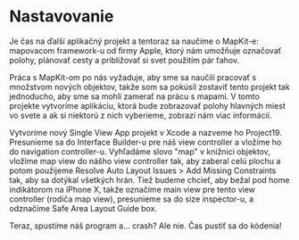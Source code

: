 # Nastavovanie

Je čas na ďalší aplikačný projekt a tentoraz sa naučíme o MapKit-e: mapovacom framework-u od firmy Apple, ktorý nám umožňuje označovať polohy, plánovať cesty a približovať si svet použitím pár ťahov.

Práca s MapKit-om po nás vyžaduje, aby sme sa naučili pracovať s množstvom nových objektov, takže som sa pokúsil zostaviť tento projekt tak jednoducho, aby sme sa mohli zamerať na prácu s mapami. V tomto projekte vytvoríme aplikáciu, ktorá bude zobrazovať polohy hlavných miest vo svete a ak si niektorú z nich vyberieme, zobrazí nám viac informácií.

Vytvoríme nový Single View App projekt v Xcode a nazveme ho Project19. Presunieme sa do Interface Builder-u pre náš view controller a vložíme ho do navigation controller-u. Vyhľadáme slovo "map" v knižnici objektov, vložíme map view do nášho view controller tak, aby zaberal celú plochu a potom použijeme Resolve Auto Layout Issues > Add Missing Constraints tak, aby sa dotýkal všetkých hrán. Tiež budeme chcieť, aby bežal pod home indikátorom na iPhone X, takže označíme main view pre tento view controller (rodiča map view), presunieme sa do size inspector-u, a odznačíme Safe Area Layout Guide box.

Teraz, spustíme náš program a… crash? Ale nie. Čas pustiť sa do kódenia!
